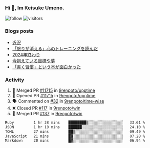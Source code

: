 ### Hi 👋, Im Keisuke Umeno.

<!--
**9renpoto/9renpoto** is a ✨ _special_ ✨ repository because its `README.md` (this file) appears on your GitHub profile.

Here are some ideas to get you started:

- 🔭 I’m currently working on ...
- 🌱 I’m currently learning ...
- 👯 I’m looking to collaborate on ...
- 🤔 I’m looking for help with ...
- 💬 Ask me about ...
- 📫 How to reach me: ...
- 😄 Pronouns: ...
- ⚡ Fun fact: ...
-->

![follow](https://img.shields.io/github/followers/9renpoto?label=Follow&style=social)
![visitors](https://komarev.com/ghpvc/?username=9renpoto&label=Profile%20views&color=0e75b6&style=flat)

### Blogs posts

<!-- BLOG-POST-LIST:START -->
- [近況](https://9renpoto.win/entry/2025/04/05/current_status)
- [「怒りが消える」心のトレーニングを読んだ](https://9renpoto.win/entry/2025/02/01/anger-management)
- [2024年終わり](https://9renpoto.win/entry/2024/12/31/2024-end)
- [今抱えている目標や夢](https://9renpoto.win/entry/2024/12/02/objective)
- [「書く習慣」という本が面白かった](https://9renpoto.win/entry/2024/11/11/leave_a_feeling_sad)
<!-- BLOG-POST-LIST:END -->

### Activity

<!--START_SECTION:activity-->
1. 🎉 Merged PR [#11715](https://github.com/9renpoto/upptime/pull/11715) in [9renpoto/upptime](https://github.com/9renpoto/upptime)
2. 💪 Opened PR [#11715](https://github.com/9renpoto/upptime/pull/11715) in [9renpoto/upptime](https://github.com/9renpoto/upptime)
3. 🗣 Commented on [#32](https://github.com/9renpoto/time-wise/pull/32#issuecomment-3332456794) in [9renpoto/time-wise](https://github.com/9renpoto/time-wise)
4. ❌ Closed PR [#117](https://github.com/9renpoto/win/pull/117) in [9renpoto/win](https://github.com/9renpoto/win)
5. 🎉 Merged PR [#137](https://github.com/9renpoto/win/pull/137) in [9renpoto/win](https://github.com/9renpoto/win)
<!--END_SECTION:activity-->

<!--START_SECTION:waka-->

```txt
Ruby         1 hr 38 mins    ████████▒░░░░░░░░░░░░░░░░   33.61 %
JSON         1 hr 10 mins    ██████░░░░░░░░░░░░░░░░░░░   24.10 %
TOML         27 mins         ██▒░░░░░░░░░░░░░░░░░░░░░░   09.49 %
JavaScript   21 mins         █▓░░░░░░░░░░░░░░░░░░░░░░░   07.28 %
Markdown     20 mins         █▓░░░░░░░░░░░░░░░░░░░░░░░   06.94 %
```

<!--END_SECTION:waka-->
